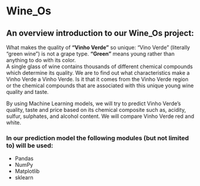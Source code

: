 # Wine_Os

## An overview introduction to our Wine_Os project:
What makes the quality of **“Vinho Verde”** so unique:
“Vino Verde” (literally “green wine”) is not a grape type. **“Green”** means young rather than anything to do with its color.  
A single glass of wine contains thousands of different chemical compounds which determine its quality. We are to find out what characteristics make a Vinho Verde a Vinho Verde.  Is it that it comes from the Vinho Verde region or the chemical compounds that are associated with this unique young wine quality and taste.

By using Machine Learning models, we will try to predict Vinho Verde’s quality, taste and price based on its chemical composite such as, acidity, sulfur, sulphates, and alcohol content.  We will compare Vinho Verde red and white. 

### In our prediction model the following modules (but not limited to) will be used:
- Pandas
- NumPy
- Matplotlib
- sklearn

